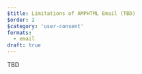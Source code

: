 ```yaml
---
$title: Limitations of AMPHTML Email (TBD)
$order: 2
$category: 'user-consent'
formats:
  - email
draft: true
---
```


TBD
